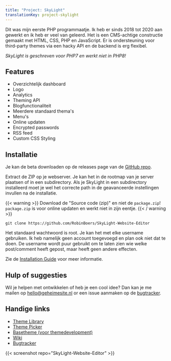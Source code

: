 ```yaml
---
title: "Project: SkyLight"
translationKey: project-skylight
---
```


Dit was mijn eerste PHP programmaatje. Ik heb er sinds 2018 tot 2020 aan gewerkt en ik heb er veel van geleerd. Het is een CMS-achtige constructie gemaakt met HTML, CSS, PHP en JavaScript. Er is ondersteuning voor third-party themes via een hacky API en de backend is erg flexibel.

_SkyLight is geschreven voor PHP7 en werkt niet in PHP8!_

## Features

-   Overzichtelijk dashboard
-   Logo
-   Analytics
-   Theming API
-   Blogfunctionaliteit
-   Meerdere standaard thema's
-   Menu's
-   Online updaten
-   Encrypted passwords
-   RSS feed
-   Custom CSS Styling

## Installatie

Je kan de beta downloaden op de releases page van de [GitHub repo](https://github.com/RobinBoers/SkyLight-Website-Editor).

Extract de ZIP op je webserver. Je kan het in de rootmap van je server plaatsen of in een subdirectory. Als je SkyLight in een subdirectory installeerd moet je wel het correcte path in de geavanceerde instellingen invullen na de installatie.

{{< warning >}}
Download de "Source code (zip)" en niet de `package.zip`!  
`package.zip` is voor online updaten en werkt niet in zijn eentje.
{{< / warning >}}

```shell
git clone https://github.com/RobinBoers/SkyLight-Website-Editor
```

Het standaard wachtwoord is root. Je kan het met elke username gebruiken. Ik heb namelijk geen account toegevoegd en plan ook niet dat te doen. De username wordt puur gebruikt om te laten zien wie welke post/comment heeft gepost, maar heeft geen andere effecten.

Zie de [Installation Guide](https://github.com/RobinBoers/SkyLight-Website-Editor/wiki/Installation-Guide) voor meer informatie.

## Hulp of suggesties

Wil je helpen met ontwikkelen of heb je een cool idee? Dan kan je me mailen op [hello@geheimesite.nl](mailto:hello@geheimesite.nl) or een issue aanmaken op de [bugtracker](https://github.com/RobinBoers/SkyLight-Website-Editor/issues/new).

## Handige links

-   [Theme Library](https://github.com/RobinBoers/SkyLight-themelibrary)
-   [Theme Picker](https://robinboers.github.io/SkyLight-themelibrary/)
-   [Basetheme (voor themedevelopment)](https://robinboers.github.io/SkyLight-themelibrary/)
-   [Wiki](https://docs.geheimesite.nl/SkyLight-Website-Editor/)
-   [Bugtracker](https://github.com/RobinBoers/SkyLight-Website-Editor/issues)

{{< screenshot repo="SkyLight-Website-Editor" >}}
